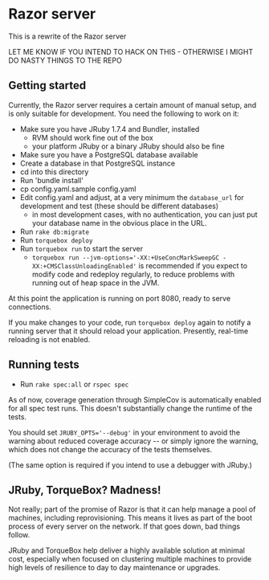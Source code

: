 # Razor server

This is a rewrite of the Razor server

LET ME KNOW IF YOU INTEND TO HACK ON THIS - OTHERWISE I MIGHT DO NASTY
THINGS TO THE REPO

## Getting started

Currently, the Razor server requires a certain amount of manual setup, and
is only suitable for development. You need the following to work on it:

* Make sure you have JRuby 1.7.4 and Bundler, installed
  - RVM should work fine out of the box
  - your platform JRuby or a binary JRuby should also be fine
* Make sure you have a PostgreSQL database available
* Create a database in that PostgreSQL instance
* cd into this directory
* Run 'bundle install'
* cp config.yaml.sample config.yaml
* Edit config.yaml and adjust, at a very minimum the `database_url` for
  development and test (these should be different databases)
  - in most development cases, with no authentication, you can just put
    your database name in the obvious place in the URL.
* Run `rake db:migrate`
* Run `torquebox deploy`
* Run `torquebox run` to start the server
  - `torquebox run --jvm-options='-XX:+UseConcMarkSweepGC -XX:+CMSClassUnloadingEnabled'`
    is recommended if you expect to modify code and redeploy regularly, to
    reduce problems with running out of heap space in the JVM.

At this point the application is running on port 8080, ready to
serve connections.

If you make changes to your code, run `torquebox deploy` again to notify a
running server that it should reload your application.  Presently, real-time
reloading is not enabled.


## Running tests

* Run `rake spec:all` or `rspec spec`

As of now, coverage generation through SimpleCov is automatically enabled for
all spec test runs.  This doesn't substantially change the runtime of the
tests.

You should set `JRUBY_OPTS='--debug'` in your environment to avoid the warning
about reduced coverage accuracy -- or simply ignore the warning, which does
not change the accuracy of the tests themselves.

(The same option is required if you intend to use a debugger with JRuby.)


## JRuby, TorqueBox?  Madness!

Not really; part of the promise of Razor is that it can help manage a pool of
machines, including reprovisioning.  This means it lives as part of the boot
process of every server on the network.  If that goes down, bad things follow.

JRuby and TorqueBox help deliver a highly available solution at minimal cost,
especially when focused on clustering multiple machines to provide high levels
of resilience to day to day maintenance or upgrades.

